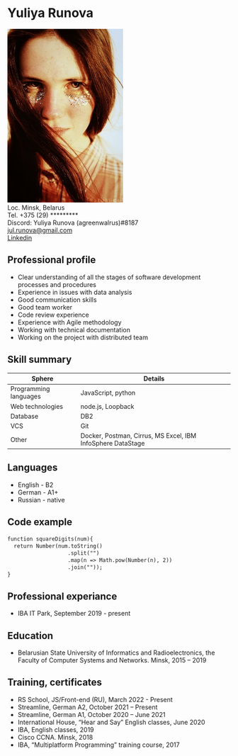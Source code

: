 # **Yuliya Runova**  
![pic](/src/Picture1.png)  
Loc. Minsk, Belarus  
Tel. +375 (29) *********  
Discord: Yuliya Runova (agreenwalrus)#8187  
jul.runova@gmail.com  
[Linkedin](https://www.linkedin.com/in/yuliya-runova-369776155/)  
## Professional profile  
* Clear understanding of all the stages of software development processes and procedures   
* Experience in issues with data analysis   
* Good communication skills  
* Good team worker   
* Code review experience   
* Experience with Agile methodology   
* Working with technical documentation  
* Working on the project with distributed team   
## Skill summary
| Sphere                | Details                                                     |
|-----------------------|-------------------------------------------------------------|
| Programming languages | JavaScript, python                                          |
| Web technologies      | node.js, Loopback                                           |
| Database              | DB2                                                         |
| VCS                   | Git                                                         |
| Other                 | Docker, Postman, Cirrus, MS Excel, IBM InfoSphere DataStage |
## Languages
* English - B2  
* German - A1+  
* Russian - native  
## Code example
```
function squareDigits(num){
  return Number(num.toString()
                   .split("")
                   .map(n => Math.pow(Number(n), 2))
                   .join(""));
}
```
## Professional experiance
* IBA IT Park, September 2019 - present
## Education
* Belarusian State University of Informatics and Radioelectronics, the Faculty of Computer Systems and Networks. Minsk, 2015 – 2019  
## Training, certificates
* RS School, JS/Front-end (RU), March 2022 - Present
* Streamline, German A2, October 2021 – Present  
* Streamline, German A1, October 2020 – June 2021  
* International House, “Hear and Say” English classes, June 2020  
* IBA, English classes, 2019  
* Cisco CCNA. Minsk, 2018   
* IBA, “Multiplatform Programming” training course, 2017  